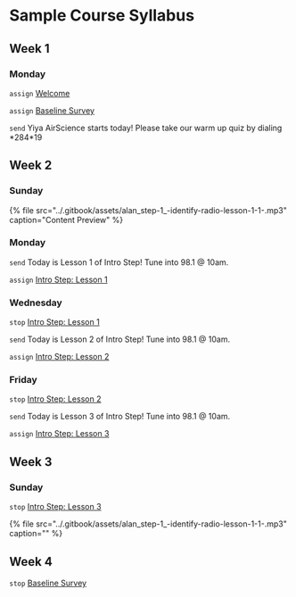 # Sample Course Syllabus

## Week 1

### Monday

`assign` [Welcome](welcome.md)

`assign` [Baseline Survey](baseline-survey.md)

`send` Yiya AirScience starts today! Please take our warm up quiz by dialing \*284\*19

## Week 2

### Sunday

{% file src="../.gitbook/assets/alan\_step-1\_-identify-radio-lesson-1-1-.mp3" caption="Content Preview" %}

### Monday

`send` Today is Lesson 1 of Intro Step! Tune into 98.1 @ 10am.

`assign` [Intro Step: Lesson 1](intro-step/intro-step-lesson-1.md)

### Wednesday

`stop` [Intro Step: Lesson 1](intro-step/intro-step-lesson-1.md)

`send` Today is Lesson 2 of Intro Step! Tune into 98.1 @ 10am.

`assign` [Intro Step: Lesson 2](intro-step/intro-step-lesson-2.md)

### Friday

`stop` [Intro Step: Lesson 2](intro-step/intro-step-lesson-2.md)

`send` Today is Lesson 3 of Intro Step! Tune into 98.1 @ 10am.

`assign` [Intro Step: Lesson 3](intro-step/intro-step-lesson-3.md)

## Week 3

### Sunday

`stop`  [Intro Step: Lesson 3](intro-step/intro-step-lesson-3.md)

{% file src="../.gitbook/assets/alan\_step-1\_-identify-radio-lesson-1-1-.mp3" caption="" %}

## Week 4

`stop` [Baseline Survey](baseline-survey.md)





